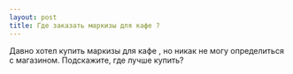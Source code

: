 ```yaml
---
layout: post 
title: Где заказать маркизы для кафе ? 
--- 
```

Давно хотел купить маркизы для кафе , но никак не могу определиться с магазином. Подскажите, где лучше купить?